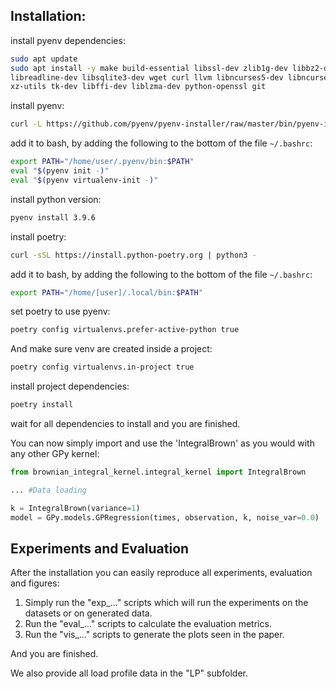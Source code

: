 ## Installation:

install pyenv dependencies:

```bash
sudo apt update
sudo apt install -y make build-essential libssl-dev zlib1g-dev libbz2-dev \
libreadline-dev libsqlite3-dev wget curl llvm libncurses5-dev libncursesw5-dev \
xz-utils tk-dev libffi-dev liblzma-dev python-openssl git
```

install pyenv:

```bash
curl -L https://github.com/pyenv/pyenv-installer/raw/master/bin/pyenv-installer | bash
```

add it to bash, by adding the following to the bottom of the file  `~/.bashrc`:

```bash
export PATH="/home/user/.pyenv/bin:$PATH"
eval "$(pyenv init -)"
eval "$(pyenv virtualenv-init -)"
```

install python version:

```bash
pyenv install 3.9.6
```

install poetry:

```bash
curl -sSL https://install.python-poetry.org | python3 -
```

add it to bash, by adding the following to the bottom of the file  `~/.bashrc`:

```bash
export PATH="/home/[user]/.local/bin:$PATH"
```

set poetry to use pyenv:

```bash
poetry config virtualenvs.prefer-active-python true
```

And make sure venv are created inside a project:

```bash
poetry config virtualenvs.in-project true
```

install project dependencies:

```bash
poetry install
```

wait for all dependencies to install and you are finished.

You can now simply import and use the 'IntegralBrown' as you would with any other GPy kernel:

```python
from brownian_integral_kernel.integral_kernel import IntegralBrown

... #Data loading

k = IntegralBrown(variance=1)
model = GPy.models.GPRegression(times, observation, k, noise_var=0.0)    
```

## Experiments and Evaluation

After the installation you can easily reproduce all experiments, evaluation and figures:
1. Simply run the "exp_..." scripts which will run the experiments on the datasets or on generated data.
2. Run the "eval_..." scripts to calculate the evaluation metrics.
3. Run the "vis_..." scripts to generate the plots seen in the paper.

And you are finished.

We also provide all load profile data in the "LP" subfolder.